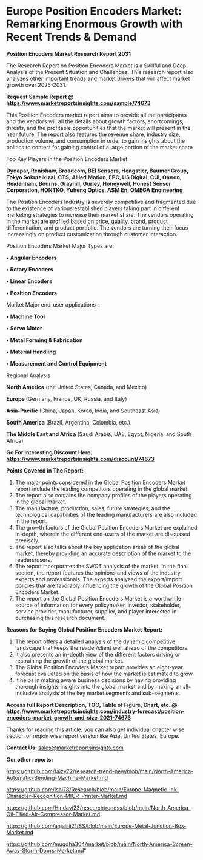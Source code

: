  # Europe Position Encoders Market: Remarking Enormous Growth with Recent Trends & Demand

<strong>Position Encoders Market Research Report 2031</strong>

The Research Report on Position Encoders Market is a Skillful and Deep Analysis of the Present Situation and Challenges. This research report also analyzes other important trends and market drivers that will affect market growth over 2025-2031.

<strong>Request Sample Report @ <a href=https://www.marketreportsinsights.com/sample/74673>https://www.marketreportsinsights.com/sample/74673</a></strong>

This Position Encoders market report aims to provide all the participants and the vendors will all the details about growth factors, shortcomings, threats, and the profitable opportunities that the market will present in the near future. The report also features the revenue share, industry size, production volume, and consumption in order to gain insights about the politics to contest for gaining control of a large portion of the market share.

Top Key Players in the Position Encoders Market:

<strong>Dynapar, Renishaw, Broadcom, BEI Sensors, Hengstler, Baumer Group, Tokyo Sokuteikizai, CTS, Allied Motion, EPC, US Digital, CUI, Omron, Heidenhain, Bourns, Grayhill, Gurley, Honeywell, Honest Sensor Corporation, HONTKO, Yuheng Optics, ASM En, OMEGA Engineering</strong>

The Position Encoders Industry is severely competitive and fragmented due to the existence of various established players taking part in different marketing strategies to increase their market share. The vendors operating in the market are profiled based on price, quality, brand, product differentiation, and product portfolio. The vendors are turning their focus increasingly on product customization through customer interaction.

Position Encoders Market Major Types are:

<strong>• Angular Encoders

• Rotary Encoders

• Linear Encoders

• Position Encoders</strong>

Market Major end-user applications :

<strong>• Machine Tool

• Servo Motor

• Metal Forming & Fabrication

• Material Handling

• Measurement and Control Equipment</strong>

Regional Analysis

</u><strong><b>North America</b></strong> (the United States, Canada, and Mexico)

<strong><b>Europe </b></strong>(Germany, France, UK, Russia, and Italy)

<strong><b>Asia-Pacific</b></strong> (China, Japan, Korea, India, and Southeast Asia)

<strong><b>South America</b></strong> (Brazil, Argentina, Colombia, etc.)

<strong><b>The Middle East and Africa</b></strong> (Saudi Arabia, UAE, Egypt, Nigeria, and South Africa)

<strong>Go For Interesting Discount Here: <a href=https://www.marketreportsinsights.com/discount/74673>https://www.marketreportsinsights.com/discount/74673</a></strong>

<strong>Points Covered in The Report:</strong>
<ol>
  <li>The major points considered in the Global Position Encoders Market report include the leading competitors operating in the global market.</li>
  <li>The report also contains the company profiles of the players operating in the global market.</li>
  <li>The manufacture, production, sales, future strategies, and the technological capabilities of the leading manufacturers are also included in the report.</li>
  <li>The growth factors of the Global Position Encoders Market are explained in-depth, wherein the different end-users of the market are discussed precisely.</li>
  <li>The report also talks about the key application areas of the global market, thereby providing an accurate description of the market to the readers/users.</li>
  <li>The report incorporates the SWOT analysis of the market. In the final section, the report features the opinions and views of the industry experts and professionals. The experts analyzed the export/import policies that are favorably influencing the growth of the Global Position Encoders Market.</li>
  <li>The report on the Global Position Encoders Market is a worthwhile source of information for every policymaker, investor, stakeholder, service provider, manufacturer, supplier, and player interested in purchasing this research document.</li>
</ol>
<strong>Reasons for Buying Global Position Encoders Market Report:</strong>

<ol>
  <li>The report offers a detailed analysis of the dynamic competitive landscape that keeps the reader/client well ahead of the competitors.</li>
  <li>It also presents an in-depth view of the different factors driving or restraining the growth of the global market.</li>
  <li>The Global Position Encoders Market report provides an eight-year forecast evaluated on the basis of how the market is estimated to grow.</li>
  <li>It helps in making aware business decisions by having providing thorough insights insights into the global market and by making an all-inclusive analysis of the key market segments and sub-segments.</li>
</ol>
<strong>Access full Report Description, TOC, Table of Figure, Chart, etc. @ <a href=https://www.marketreportsinsights.com/industry-forecast/position-encoders-market-growth-and-size-2021-74673>https://www.marketreportsinsights.com/industry-forecast/position-encoders-market-growth-and-size-2021-74673</a></strong>


Thanks for reading this article; you can also get individual chapter wise section or region wise report version like Asia, United States, Europe.

<strong>Contact Us:</strong>
sales@marketreportsinsights.com

<strong>Our other reports:</strong>

<a href=https://github.com/faizy72/research-trend-new/blob/main/North-America-Automatic-Bending-Machine-Market.md>https://github.com/faizy72/research-trend-new/blob/main/North-America-Automatic-Bending-Machine-Market.md</a>

<a href=https://github.com/Ishi78/Research/blob/main/Europe-Magnetic-Ink-Character-Recognition-MICR-Printer-Market.md>https://github.com/Ishi78/Research/blob/main/Europe-Magnetic-Ink-Character-Recognition-MICR-Printer-Market.md</a>

<a href=https://github.com/Hindavi23/researchtrendss/blob/main/North-America-Oil-Filled-Air-Compressor-Market.md>https://github.com/Hindavi23/researchtrendss/blob/main/North-America-Oil-Filled-Air-Compressor-Market.md</a>

<a href=https://github.com/anjaliiii21/SS/blob/main/Europe-Metal-Junction-Box-Market.md>https://github.com/anjaliiii21/SS/blob/main/Europe-Metal-Junction-Box-Market.md</a>

<a href=https://github.com/mugdha364/market/blob/main/North-America-Screen-Away-Storm-Doors-Market.md>https://github.com/mugdha364/market/blob/main/North-America-Screen-Away-Storm-Doors-Market.md</a>"
